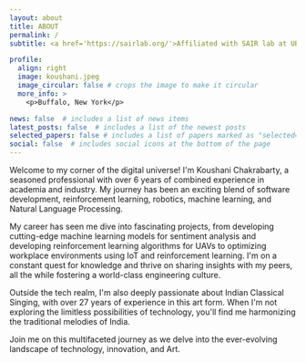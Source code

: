 ```yaml
---
layout: about
title: ABOUT
permalink: /
subtitle: <a href='https://sairlab.org/'>Affiliated with SAIR lab at UB</a>. 

profile:
  align: right
  image: koushani.jpeg
  image_circular: false # crops the image to make it circular
  more_info: >
    <p>Buffalo, New York</p>

news: false  # includes a list of news items
latest_posts: false  # includes a list of the newest posts
selected_papers: false # includes a list of papers marked as "selected={true}"
social: false  # includes social icons at the bottom of the page
---
```


Welcome to my corner of the digital universe! I'm Koushani Chakrabarty, a seasoned professional with over 6 years of combined experience in academia and industry. My journey has been an exciting blend of software development, reinforcement learning, robotics, machine learning, and Natural Language Processing.

My career has seen me dive into fascinating projects, from developing cutting-edge machine learning models for sentiment analysis and developing reinforcement learning algorithms for UAVs to optimizing workplace environments using IoT and reinforcement learning. I'm on a constant quest for knowledge and thrive on sharing insights with my peers, all the while fostering a world-class engineering culture.

Outside the tech realm, I'm also deeply passionate about Indian Classical Singing, with over 27 years of experience in this art form. When I'm not exploring the limitless possibilities of technology, you'll find me harmonizing the traditional melodies of India.

Join me on this multifaceted journey as we delve into the ever-evolving landscape of technology, innovation, and Art.